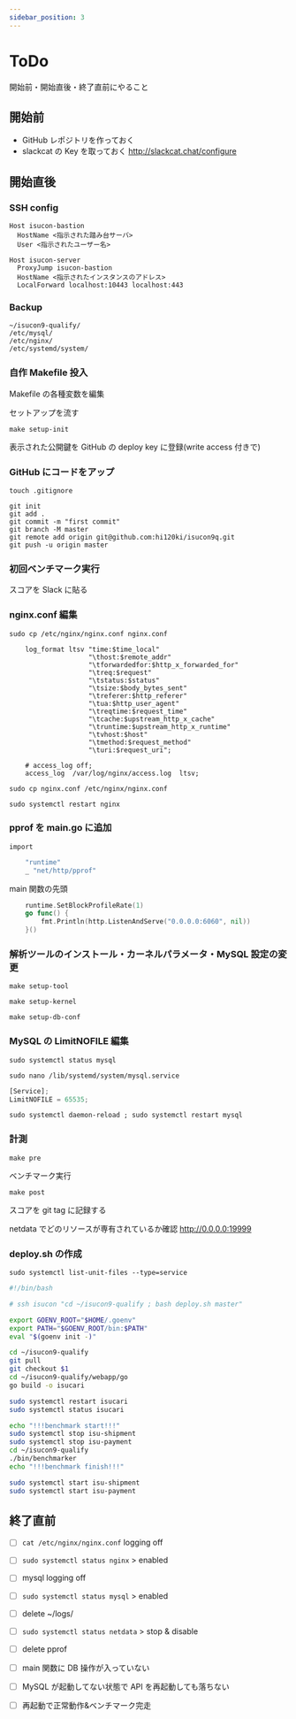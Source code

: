 ```yaml
---
sidebar_position: 3
---
```


# ToDo

開始前・開始直後・終了直前にやること

## 開始前

- GitHub レポジトリを作っておく
- slackcat の Key を取っておく <http://slackcat.chat/configure>

## 開始直後

### SSH config

```
Host isucon-bastion
  HostName <指示された踏み台サーバ>
  User <指示されたユーザー名>

Host isucon-server
  ProxyJump isucon-bastion
  HostName <指示されたインスタンスのアドレス>
  LocalForward localhost:10443 localhost:443
```

### Backup

```
~/isucon9-qualify/
/etc/mysql/
/etc/nginx/
/etc/systemd/system/
```

### 自作 Makefile 投入

Makefile の各種変数を編集

セットアップを流す

```
make setup-init
```

表示された公開鍵を GitHub の deploy key に登録(write access 付きで)

### GitHub にコードをアップ

```
touch .gitignore
```

```
git init
git add .
git commit -m "first commit"
git branch -M master
git remote add origin git@github.com:hi120ki/isucon9q.git
git push -u origin master
```

### 初回ベンチマーク実行

スコアを Slack に貼る

### nginx.conf 編集

```
sudo cp /etc/nginx/nginx.conf nginx.conf
```

```
    log_format ltsv "time:$time_local"
                    "\thost:$remote_addr"
                    "\tforwardedfor:$http_x_forwarded_for"
                    "\treq:$request"
                    "\tstatus:$status"
                    "\tsize:$body_bytes_sent"
                    "\treferer:$http_referer"
                    "\tua:$http_user_agent"
                    "\treqtime:$request_time"
                    "\tcache:$upstream_http_x_cache"
                    "\truntime:$upstream_http_x_runtime"
                    "\tvhost:$host"
                    "\tmethod:$request_method"
                    "\turi:$request_uri";
```

```
    # access_log off;
    access_log  /var/log/nginx/access.log  ltsv;
```

```
sudo cp nginx.conf /etc/nginx/nginx.conf
```

```
sudo systemctl restart nginx
```

### pprof を main.go に追加

`import`

```go
	"runtime"
	_ "net/http/pprof"
```

main 関数の先頭

```go
	runtime.SetBlockProfileRate(1)
	go func() {
		fmt.Println(http.ListenAndServe("0.0.0.0:6060", nil))
	}()
```

### 解析ツールのインストール・カーネルパラメータ・MySQL 設定の変更

```
make setup-tool
```

```
make setup-kernel
```

```
make setup-db-conf
```

### MySQL の LimitNOFILE 編集

```
sudo systemctl status mysql
```

```
sudo nano /lib/systemd/system/mysql.service
```

```js title="/lib/systemd/system/mysql.service"
[Service];
LimitNOFILE = 65535;
```

```
sudo systemctl daemon-reload ; sudo systemctl restart mysql
```

### 計測

```
make pre
```

ベンチマーク実行

```
make post
```

スコアを git tag に記録する

netdata でどのリソースが専有されているか確認 <http://0.0.0.0:19999>

### deploy.sh の作成

```
sudo systemctl list-unit-files --type=service
```

```bash
#!/bin/bash

# ssh isucon "cd ~/isucon9-qualify ; bash deploy.sh master"

export GOENV_ROOT="$HOME/.goenv"
export PATH="$GOENV_ROOT/bin:$PATH"
eval "$(goenv init -)"

cd ~/isucon9-qualify
git pull
git checkout $1
cd ~/isucon9-qualify/webapp/go
go build -o isucari

sudo systemctl restart isucari
sudo systemctl status isucari

echo "!!!benchmark start!!!"
sudo systemctl stop isu-shipment
sudo systemctl stop isu-payment
cd ~/isucon9-qualify
./bin/benchmarker
echo "!!!benchmark finish!!!"

sudo systemctl start isu-shipment
sudo systemctl start isu-payment
```

## 終了直前

- [ ] `cat /etc/nginx/nginx.conf` logging off

- [ ] `sudo systemctl status nginx` > enabled

- [ ] mysql logging off

- [ ] `sudo systemctl status mysql` > enabled

- [ ] delete ~/logs/

- [ ] `sudo systemctl status netdata` > stop & disable

- [ ] delete pprof

- [ ] main 関数に DB 操作が入っていない

- [ ] MySQL が起動してない状態で API を再起動しても落ちない

- [ ] 再起動で正常動作&ベンチマーク完走
